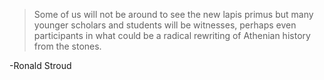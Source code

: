 >Some of us will not be around to see the new lapis primus but many younger scholars and students will be witnesses, perhaps even participants in what could be a radical rewriting of Athenian history from the stones.

-Ronald Stroud
